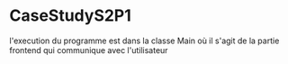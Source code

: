 # CaseStudyS2P1
l'execution du programme est dans la classe Main où il s'agit de la partie frontend qui communique avec l'utilisateur
